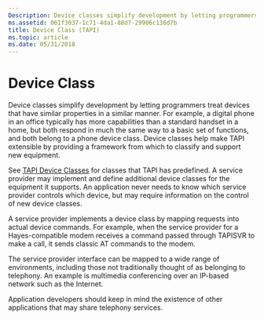 ```yaml
---
Description: Device classes simplify development by letting programmers treat devices that have similar properties in a similar manner.
ms.assetid: 061f3037-1c71-4da1-88d7-29906c136d7b
title: Device Class (TAPI)
ms.topic: article
ms.date: 05/31/2018
---
```


# Device Class

Device classes simplify development by letting programmers treat devices that have similar properties in a similar manner. For example, a digital phone in an office typically has more capabilities than a standard handset in a home, but both respond in much the same way to a basic set of functions, and both belong to a phone device class. Device classes help make TAPI extensible by providing a framework from which to classify and support new equipment.

See [TAPI Device Classes](./tapi-device-classes.md) for classes that TAPI has predefined. A service provider may implement and define additional device classes for the equipment it supports. An application never needs to know which service provider controls which device, but may require information on the control of new device classes.

A service provider implements a device class by mapping requests into actual device commands. For example, when the service provider for a Hayes-compatible modem receives a command passed through TAPISVR to make a call, it sends classic AT commands to the modem.

The service provider interface can be mapped to a wide range of environments, including those not traditionally thought of as belonging to telephony. An example is multimedia conferencing over an IP-based network such as the Internet.

Application developers should keep in mind the existence of other applications that may share telephony services.

 

 